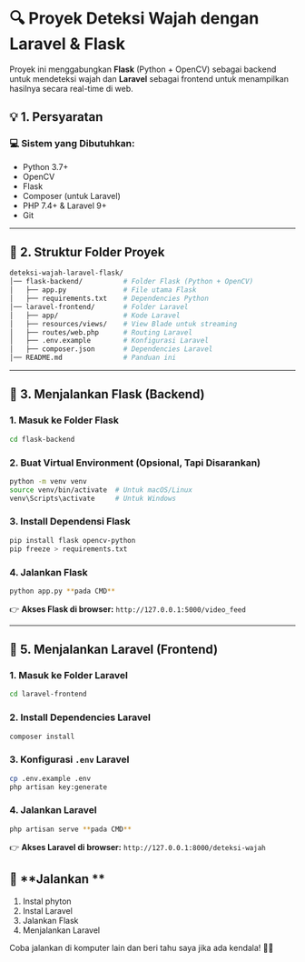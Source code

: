 # 🔍 Proyek Deteksi Wajah dengan Laravel & Flask

Proyek ini menggabungkan **Flask** (Python + OpenCV) sebagai backend untuk mendeteksi wajah dan **Laravel** sebagai frontend untuk menampilkan hasilnya secara real-time di web.

## 💡 **1. Persyaratan**

### **💻 Sistem yang Dibutuhkan:**
- Python 3.7+
- OpenCV
- Flask
- Composer (untuk Laravel)
- PHP 7.4+ & Laravel 9+
- Git

---

## 🔧 **2. Struktur Folder Proyek**

```bash
deteksi-wajah-laravel-flask/
│── flask-backend/          # Folder Flask (Python + OpenCV)
│   ├── app.py              # File utama Flask
│   ├── requirements.txt    # Dependencies Python
│── laravel-frontend/       # Folder Laravel
│   ├── app/                # Kode Laravel
│   ├── resources/views/    # View Blade untuk streaming
│   ├── routes/web.php      # Routing Laravel
│   ├── .env.example        # Konfigurasi Laravel
│   ├── composer.json       # Dependencies Laravel
│── README.md               # Panduan ini
```
---

## 🔢 **3. Menjalankan Flask (Backend)**

### **1. Masuk ke Folder Flask**
```bash
cd flask-backend
```

### **2. Buat Virtual Environment (Opsional, Tapi Disarankan)**
```bash
python -m venv venv
source venv/bin/activate  # Untuk macOS/Linux
venv\Scripts\activate     # Untuk Windows
```

### **3. Install Dependensi Flask**
```bash
pip install flask opencv-python
pip freeze > requirements.txt
```

### **4. Jalankan Flask**
```bash
python app.py **pada CMD**
```
👉 **Akses Flask di browser:** `http://127.0.0.1:5000/video_feed`

---

## 🔦 **5. Menjalankan Laravel (Frontend)**

### **1. Masuk ke Folder Laravel**
```bash
cd laravel-frontend
```

### **2. Install Dependencies Laravel**
```bash
composer install
```

### **3. Konfigurasi `.env` Laravel**
```bash
cp .env.example .env
php artisan key:generate
```

### **4. Jalankan Laravel**
```bash
php artisan serve **pada CMD**
```
👉 **Akses Laravel di browser:** `http://127.0.0.1:8000/deteksi-wajah`


## 🔦 **Jalankan **
1. Instal phyton
2. Instal Laravel
3. Jalankan Flask
4. Menjalankan Laravel


Coba jalankan di komputer lain dan beri tahu saya jika ada kendala! 🚀😍

